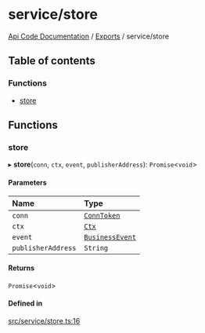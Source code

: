 # service/store
 
[Api Code Documentation](../README.md) / [Exports](../modules.md) / service/store

## Table of contents

### Functions

- [store](service_store.md#store)

## Functions

### store

▸ **store**(`conn`, `ctx`, `event`, `publisherAddress`): `Promise`\<`void`\>

#### Parameters

| Name | Type |
| :------ | :------ |
| `conn` | [`ConnToken`](service_conn.md#conntoken) |
| `ctx` | [`Ctx`](../interfaces/lib_ctx.Ctx.md) |
| `event` | [`BusinessEvent`](service_domain_business_event.md#businessevent) |
| `publisherAddress` | `String` |

#### Returns

`Promise`\<`void`\>

#### Defined in

[src/service/store.ts:16](https://github.com/openkfw/TruBudget/blob/086d599/api/src/service/store.ts#L16)
